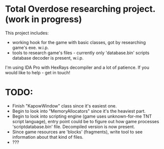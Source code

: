 # Total Overdose researching project. (work in progress)

This project includes:
* working hook for the game with basic classes, got by researching game's exe. w.i.p.
* tools to research game's files - currently only 'database.bin' scripts database decoder is present, w.i.p.

I'm using IDA Pro with HexRays decompiler and a lot of patience.
If you would like to help - get in touch!

# TODO:

* Finish "KapowWindow" class since it's easiest one.
* Begin to look into "MemoryAllocators" since it's the heaviest part.
* Begin to look into scripting engine (game uses unknown-for-me TNT script language), entry point could be to figure out how game processes 'scriptdatabase.bin' file. Decompiled version is now present.
* Since game resources are 'blocks' (fragments), write tool to see information about that kind of files.
* ???
